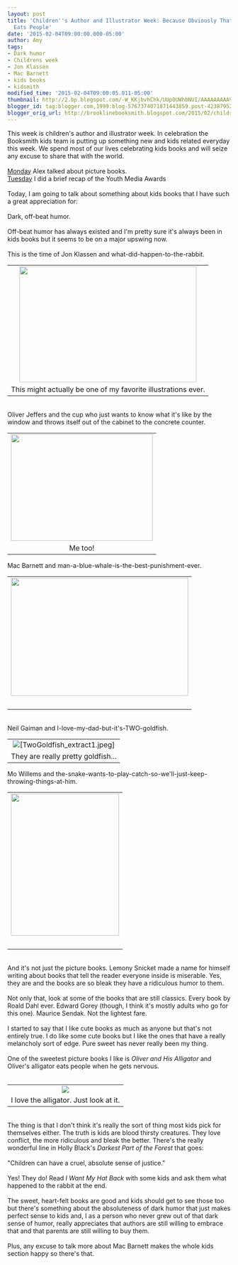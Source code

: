 ```yaml
---
layout: post
title: 'Children''s Author and Illustrator Week: Because Obviously That Alligator
  Eats People'
date: '2015-02-04T09:00:00.000-05:00'
author: Amy
tags:
- Dark humor
- Childrens week
- Jon Klassen
- Mac Barnett
- kids books
- kidsmith
modified_time: '2015-02-04T09:00:05.011-05:00'
thumbnail: http://2.bp.blogspot.com/-W_KKjbvhChk/UUpOUWhbNUI/AAAAAAAAAVU/csYqkzyZTLc/s72-c/IMG_3268.JPG
blogger_id: tag:blogger.com,1999:blog-5767374071871443859.post-4238795218768233797
blogger_orig_url: http://brooklinebooksmith.blogspot.com/2015/02/childrens-author-and-illustrator-week.html
---
```


This week is children's author and illustrator week. In celebration the Booksmith kids team is putting up something new and kids related everyday this week. We spend most of our lives celebrating kids books and will seize any excuse to share that with the world.<br /><br /><a href="http://brooklinebooksmith.blogspot.com/2015/02/alex-is-readingpicture-books.html">Monday</a> Alex talked about picture books.<br /><a href="http://brooklinebooksmith.blogspot.com/2015/02/ala-youth-media-awards.html">Tuesday</a> I did a brief recap of the Youth Media Awards<br /><br />Today, I am going to talk about something about kids books that I have such a great appreciation for:<br /><br />Dark, off-beat humor.<br /><br />Off-beat humor has always existed and I'm pretty sure it's always been in kids books but it seems to be on a major upswing now.<br /><br />This is the time of Jon Klassen and what-did-happen-to-the-rabbit.<br /><table align="center" cellpadding="0" cellspacing="0" class="tr-caption-container" style="margin-left: auto; margin-right: auto; text-align: center;"><tbody><tr><td style="text-align: center;"><img height="261" src="https://bookishtypes.files.wordpress.com/2013/11/i-want-my-hat-back-showdown.jpg" style="margin-left: auto; margin-right: auto;" width="400" /></td></tr><tr><td class="tr-caption" style="text-align: center;">This might actually be one of my favorite illustrations ever.</td></tr></tbody></table><br />Oliver Jeffers and the cup who just wants to know what it's like by the window and throws itself out of the cabinet to the concrete counter.<br /><table align="center" cellpadding="0" cellspacing="0" class="tr-caption-container" style="margin-left: auto; margin-right: auto; text-align: center;"><tbody><tr><td style="text-align: center;"><img height="240" src="http://thelamppostproject.weebly.com/uploads/2/2/4/0/22400838/9672889.jpg" style="margin-left: auto; margin-right: auto;" width="320" /></td></tr><tr><td class="tr-caption" style="text-align: center;">Me too!</td></tr></tbody></table>Mac Barnett and man-a-blue-whale-is-the-best-punishment-ever.<br /><table align="center" cellpadding="0" cellspacing="0" class="tr-caption-container" style="margin-left: auto; margin-right: auto; text-align: center;"><tbody><tr><td style="text-align: center;"><img height="266" src="http://2.bp.blogspot.com/-W_KKjbvhChk/UUpOUWhbNUI/AAAAAAAAAVU/csYqkzyZTLc/s400/IMG_3268.JPG" style="margin-left: auto; margin-right: auto;" width="400" /></td></tr><tr><td class="tr-caption" style="text-align: center;"><br /></td></tr></tbody></table><br />Neil Gaiman and I-love-my-dad-but-it's-TWO-goldfish.<br /><table align="center" cellpadding="0" cellspacing="0" class="tr-caption-container" style="margin-left: auto; margin-right: auto; text-align: center;"><tbody><tr><td style="text-align: center;"><img alt="[TwoGoldfish_extract1.jpeg]" src="http://1.bp.blogspot.com/_5Dg_QkexuN8/SGtJc__QbFI/AAAAAAAAA8o/p2fOy5IMSZk/s1600/TwoGoldfish_extract1.jpeg" style="margin-left: auto; margin-right: auto;" /></td></tr><tr><td class="tr-caption" style="text-align: center;">They are really pretty goldfish...</td></tr></tbody></table>Mo Willems and the-snake-wants-to-play-catch-so-we'll-just-keep-throwing-things-at-him.<br /><table align="center" cellpadding="0" cellspacing="0" class="tr-caption-container" style="margin-left: auto; margin-right: auto; text-align: center;"><tbody><tr><td style="text-align: center;"><img height="320" src="http://3.bp.blogspot.com/_bdVR-JIDi2g/TFOUmyQuUsI/AAAAAAAASf4/psNY9Jv6TU0/s320/pol.jpg" style="margin-left: auto; margin-right: auto;" width="244" /></td></tr><tr><td class="tr-caption" style="text-align: center;"><br /></td></tr></tbody></table><br />And it's not just the picture books. Lemony Snicket made a name for himself writing about books that tell the reader everyone inside is miserable. Yes, they are and the books are so bleak they have a ridiculous humor to them.<br /><br />Not only that, look at some of the books that are still classics. Every book by Roald Dahl ever. Edward Gorey (though, I think it's mostly adults who go for this one). Maurice Sendak. Not the lightest fare.<br /><br />I started to say that I like cute books as much as anyone but that's not entirely true. I do like some cute books but I like the ones that have a really melancholy sort of edge. Pure sweet has never really been my thing.<br /><br />One of the sweetest picture books I like is <i>Oliver and His Alligator</i> and Oliver's alligator eats people when he gets nervous.<br /><br /><table align="center" cellpadding="0" cellspacing="0" class="tr-caption-container" style="margin-left: auto; margin-right: auto; text-align: center;"><tbody><tr><td style="text-align: center;"><img src="https://m1.behance.net/rendition/modules/87739649/disp/def9c3b43c0b9a55f7a2119ff1de3bbf.jpg" style="margin-left: auto; margin-right: auto;" /></td></tr><tr><td class="tr-caption" style="text-align: center;">I love the alligator. Just look at it.</td></tr></tbody></table><br />The thing is that I don't think it's really the sort of thing most kids pick for themselves either. The truth is kids are blood thirsty creatures. They love conflict, the more ridiculous and bleak the better. There's the really wonderful line in Holly Black's <i>Darkest Part of the Forest</i> that goes:<br /><br />"Children can have a cruel, absolute sense of justice."<br /><br />Yes! They do! Read <i>I Want My Hat Back</i> with some kids and ask them what happened to the rabbit at the end.<br /><br />The sweet, heart-felt books are good and kids should get to see those too but there's something about the absoluteness of dark humor that just makes perfect sense to kids and, I as a person who never grew out of that dark sense of humor, really appreciates that authors are still willing to embrace that and that parents are still willing to buy them.<br /><br />Plus, any excuse to talk more about Mac Barnett makes the whole kids section happy so there's that.<br />
